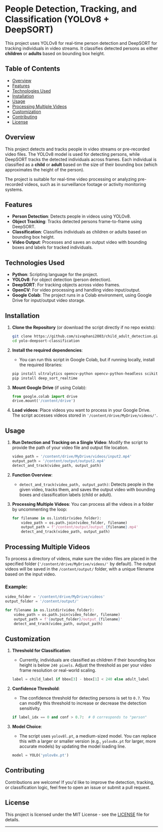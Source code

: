 # People Detection, Tracking, and Classification (YOLOv8 + DeepSORT)

This project uses YOLOv8 for real-time person detection and DeepSORT for tracking individuals in video streams. It classifies detected persons as either **children** or **adults** based on bounding box height.

## Table of Contents

- [Overview](#overview)
- [Features](#features)
- [Technologies Used](#technologies-used)
- [Installation](#installation)
- [Usage](#usage)
- [Processing Multiple Videos](#processing-multiple-videos)
- [Customization](#customization)
- [Contributing](#contributing)
- [License](#license)

## Overview

This project detects and tracks people in video streams or pre-recorded video files. The YOLOv8 model is used for detecting persons, while DeepSORT tracks the detected individuals across frames. Each individual is classified as a **child** or **adult** based on the size of their bounding box (which approximates the height of the person).

The project is suitable for real-time video processing or analyzing pre-recorded videos, such as in surveillance footage or activity monitoring systems.

## Features

- **Person Detection**: Detects people in videos using YOLOv8.
- **Object Tracking**: Tracks detected persons frame-to-frame using DeepSORT.
- **Classification**: Classifies individuals as children or adults based on bounding box height.
- **Video Output**: Processes and saves an output video with bounding boxes and labels for tracked individuals.
  
## Technologies Used

- **Python**: Scripting language for the project.
- **YOLOv8**: For object detection (person detection).
- **DeepSORT**: For tracking objects across video frames.
- **OpenCV**: For video processing and handling video input/output.
- **Google Colab**: The project runs in a Colab environment, using Google Drive for input/output video storage.

## Installation

1. **Clone the Repository** (or download the script directly if no repo exists):

    ```bash
    git clone https://github.com/sivaphani2003/child_adult_detection.git
    cd yolo-deepsort-classification
    ```

2. **Install the required dependencies**:
    - You can run this script in Google Colab, but if running locally, install the required libraries:

    ```bash
    pip install ultralytics opencv-python opencv-python-headless scikit-image filterpy lap
    pip install deep_sort_realtime
    ```

3. **Mount Google Drive** (if using Colab):

    ```python
    from google.colab import drive
    drive.mount('/content/drive')
    ```

4. **Load videos**: Place videos you want to process in your Google Drive. The script accesses videos stored in `'/content/drive/MyDrive/videos/'`.

## Usage

1. **Run Detection and Tracking on a Single Video**:
    Modify the script to provide the path of your video file and output file location.

    ```python
    video_path = '/content/drive/MyDrive/videos/input2.mp4'
    output_path = '/content/output/output2.mp4'
    detect_and_track(video_path, output_path)
    ```

2. **Function Overview**:
    - `detect_and_track(video_path, output_path)`: Detects people in the given video, tracks them, and saves the output video with bounding boxes and classification labels (child or adult).

3. **Processing Multiple Videos**:
    You can process all the videos in a folder by uncommenting the loop:

    ```python
    for filename in os.listdir(video_folder):
        video_path = os.path.join(video_folder, filename)
        output_path = f'/content/output/output_{filename}.mp4'
        detect_and_track(video_path, output_path)
    ```

## Processing Multiple Videos

To process a directory of videos, make sure the video files are placed in the specified folder (`'/content/drive/MyDrive/videos/'` by default). The output videos will be saved in the `/content/output/` folder, with a unique filename based on the input video.

### Example:

```python
video_folder = '/content/drive/MyDrive/videos'
output_folder = '/content/output/'

for filename in os.listdir(video_folder):
    video_path = os.path.join(video_folder, filename)
    output_path = f'{output_folder}/output_{filename}'
    detect_and_track(video_path, output_path)
```

## Customization

1. **Threshold for Classification**:
    - Currently, individuals are classified as children if their bounding box height is below `240 pixels`. Adjust the threshold as per your video frame resolution or real-world scaling.

    ```python
    label = child_label if bbox[3] - bbox[1] < 240 else adult_label
    ```

2. **Confidence Threshold**:
    - The confidence threshold for detecting persons is set to `0.7`. You can modify this threshold to increase or decrease the detection sensitivity.

    ```python
    if label_idx == 0 and conf > 0.7:  # 0 corresponds to "person"
    ```

3. **Model Choice**:
    - The script uses `yolov8l.pt`, a medium-sized model. You can replace this with a larger or smaller version (e.g., `yolov8x.pt` for larger, more accurate models) by updating the model loading line.

    ```python
    model = YOLO('yolov8x.pt')
    ```

## Contributing

Contributions are welcome! If you'd like to improve the detection, tracking, or classification logic, feel free to open an issue or submit a pull request.

## License

This project is licensed under the MIT License - see the [LICENSE](LICENSE) file for details.

---
